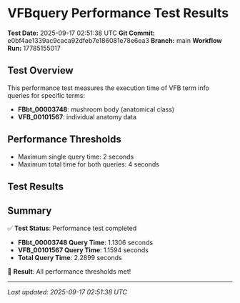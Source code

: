 # VFBquery Performance Test Results

**Test Date:** 2025-09-17 02:51:38 UTC
**Git Commit:** e0bf4ae1339ac9caca92dfeb7e186081e78e6ea3
**Branch:** main
**Workflow Run:** 17785155017

## Test Overview

This performance test measures the execution time of VFB term info queries for specific terms:

- **FBbt_00003748**: mushroom body (anatomical class)
- **VFB_00101567**: individual anatomy data

## Performance Thresholds

- Maximum single query time: 2 seconds
- Maximum total time for both queries: 4 seconds

## Test Results



## Summary

✅ **Test Status**: Performance test completed

- **FBbt_00003748 Query Time**: 1.1306 seconds
- **VFB_00101567 Query Time**: 1.1594 seconds
- **Total Query Time**: 2.2899 seconds

🎉 **Result**: All performance thresholds met!

---
*Last updated: 2025-09-17 02:51:38 UTC*
